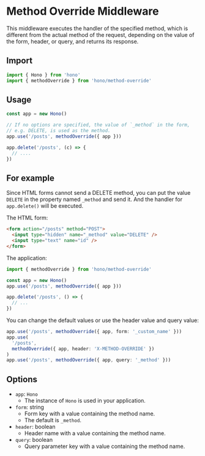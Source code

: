 # Method Override Middleware

This middleware executes the handler of the specified method, which is different from the actual method of the request, depending on the value of the form, header, or query, and returns its response.

## Import

```ts
import { Hono } from 'hono'
import { methodOverride } from 'hono/method-override'
```

## Usage

```ts
const app = new Hono()

// If no options are specified, the value of `_method` in the form,
// e.g. DELETE, is used as the method.
app.use('/posts', methodOverride({ app }))

app.delete('/posts', (c) => {
  // ....
})
```

## For example

Since HTML forms cannot send a DELETE method, you can put the value `DELETE` in the property named `_method` and send it. And the handler for `app.delete()` will be executed.

The HTML form:

```html
<form action="/posts" method="POST">
  <input type="hidden" name="_method" value="DELETE" />
  <input type="text" name="id" />
</form>
```

The application:

```ts
import { methodOverride } from 'hono/method-override'

const app = new Hono()
app.use('/posts', methodOverride({ app }))

app.delete('/posts', () => {
  // ...
})
```

You can change the default values or use the header value and query value:

```ts
app.use('/posts', methodOverride({ app, form: '_custom_name' }))
app.use(
  '/posts',
  methodOverride({ app, header: 'X-METHOD-OVERRIDE' })
)
app.use('/posts', methodOverride({ app, query: '_method' }))
```

## Options

- `app`: `Hono`
  - The instance of `Hono` is used in your application.
- `form`: string
  - Form key with a value containing the method name.
  - The default is `_method`.
- `header`: boolean
  - Header name with a value containing the method name.
- `query`: boolean
  - Query parameter key with a value containing the method name.
